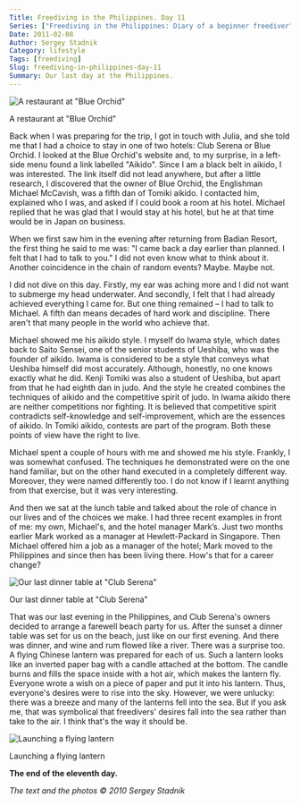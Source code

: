 ```yaml
---
Title: Freediving in the Philippines. Day 11
Series: ["Freediving in the Philippines: Diary of a beginner freediver"]
Date: 2011-02-08
Author: Sergey Stadnik
Category: lifestyle
Tags: [freediving]
Slug: freediving-in-philippines-day-11
Summary: Our last day at the Philippines.
---
```


![A restaurant at "Blue Orchid"](https://lh3.googleusercontent.com/-Y3IMJYOiFbo/S5t3Op-gvrI/AAAAAAAADA8/giMPzZt6dyU/s960-Ic42/SDC11663.JPG "A restaurant at \"Blue Orchid\"")
<div class="caption">A restaurant at &quot;Blue Orchid&quot;</div>

Back when I was preparing for the trip, I got in touch with Julia, and
she told me that I had a choice to stay in one of two hotels: Club
Serena or Blue Orchid. I looked at the Blue Orchid's website and, to
my surprise, in a left-side menu found a link labelled "Aikido". Since I
am a black belt in aikido, I was interested. The link itself did not
lead anywhere, but after a little research, I discovered that the
owner of Blue Orchid, the Englishman Michael McCavish, was a fifth dan of
Tomiki aikido. I contacted him, explained who I was, and asked if I
could book a room at his hotel. Michael replied that he was glad that
I would stay at his hotel, but he at that time would be in Japan on
business.

When we first saw him in the evening after returning from Badian
Resort, the first thing he said to me was: "I came back a day earlier
than planned. I felt that I had to talk to you." I did not even know
what to think about it. Another coincidence in the chain of random
events? Maybe. Maybe not.

I did not dive on this day. Firstly, my ear was aching more and I did
not want to submerge my head underwater. And secondly, I felt that I
had already achieved everything I came for. But one thing remained – I
had to talk to Michael. A fifth dan means decades of hard work and
discipline. There aren't that many people in the world who achieve
that.

Michael showed me his aikido style. I myself do Iwama style, which
dates back to Saito Sensei, one of the senior students of Ueshiba, who
was the founder of aikido. Iwama is considered to be a style that
conveys what Ueshiba himself did most accurately. Although, honestly,
no one knows exactly what he did. Kenji Tomiki was also a student of
Ueshiba, but apart from that he had eighth dan in judo. And the style
he created combines the techniques of aikido and the competitive
spirit of judo. In Iwama aikido there are neither competitions nor fighting.
It is believed that competitive spirit contradicts self-knowledge and
self-improvement, which are the essences of aikido. In Tomiki aikido,
contests are part of the program. Both these points of view have the
right to live.

Michael spent a couple of hours with me and showed me his style.
Frankly, I was somewhat confused. The techniques he demonstrated were
on the one hand familiar, but on the other hand executed in a
completely different way. Moreover, they were named differently too. I
do not know if I learnt anything from that exercise, but it was very
interesting.

And then we sat at the lunch table and talked about the role of chance
in our lives and of the choices we make. I had three recent examples
in front of me: my own, Michael's, and the hotel manager Mark’s. Just two
months earlier Mark worked as a manager at Hewlett-Packard in
Singapore. Then Michael offered him a job as a manager of the hotel;
Mark moved to the Philippines and since then has been living there.
How's that for a career change?

![Our last dinner table at "Club Serena"](https://lh3.googleusercontent.com/-5ulBwgzcuYk/S5t6uXhGO6I/AAAAAAAADA8/MdsInhlRscc/s960-Ic42/SDC11893.JPG "Our last dinner table at \"Club Serena\"")
<div class="caption">Our last dinner table at &quot;Club Serena&quot;</div>

That was our last evening in the Philippines, and Club Serena's owners
decided to arrange a farewell beach party for us. After the sunset a
dinner table was set for us on the beach, just like on our first
evening. And there was dinner, and wine and rum flowed like a river.
There was a surprise too. A flying Chinese lantern was prepared for
each of us. Such a lantern looks like an inverted paper bag with a
candle attached at the bottom. The candle burns and fills the space
inside with a hot air, which makes the lantern fly. Everyone wrote a
wish on a piece of paper and put it into his lantern. Thus, everyone's
desires were to rise into the sky. However, we were unlucky: there was
a breeze and many of the lanterns fell into the sea. But if you ask
me, that was symbolical that freedivers' desires fall into the sea rather
than take to the air. I think that's the way it should be.

![Launching a flying lantern](https://lh3.googleusercontent.com/-9W2BvJ9Pwj4/S5t6xcV-68I/AAAAAAAADA8/Wl8LPkJQUEI/s960-Ic42/SDC11882.JPG "Launching a flying lantern")
<div class="caption">Launching a flying lantern</div>

__The end of the eleventh day.__

_The text and the photos © 2010 Sergey Stadnik_